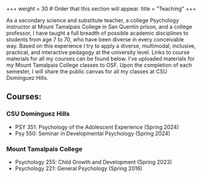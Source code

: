 +++
weight = 30  # Order that this section will appear.
title = "Teaching"
+++

As a secondary science and substitute teacher, a college Psychology instructor at Mount Tamalpais College in San Quentin prison, and a college professor, I have taught a full breadth of possible academic disciplines to students from age 7 to 70, who have been diverse in every conceivable way. Based on this experience I try to apply a diverse, multimodal, inclusive, practical, and interactive pedagogy at the university level. Links to course materials for all my courses can be found below. I've uploaded materials for my Mount Tamalpais College classes to OSF. Upon the completion of each semester, I will share the public canvas for all my classes at CSU Dominguez Hills.

## Courses: 
### CSU Dominguez Hills
- PSY 351: Psychology of the Adolescent Experience (Spring 2024)
- Psy 550: Seminar in Developmental Psychology (Spring 2024)

### Mount Tamalpais College
- Psychology 255: Child Growth and Development (Spring 2023)
- Psychology 221: General Psychology (Spring 2016)

